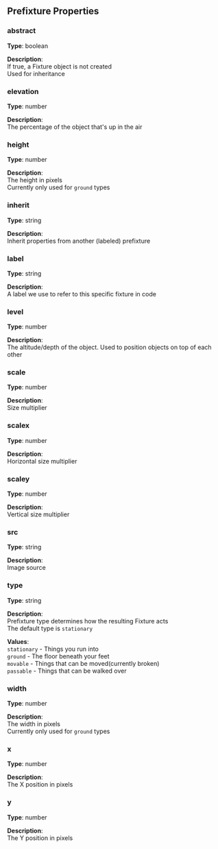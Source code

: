 ## Prefixture Properties

### abstract
**Type**: boolean  

**Description**:  
If true, a Fixture object is not created  
Used for inheritance

### elevation
**Type**: number

**Description**:  
The percentage of the object that's up in the air

### height
**Type**: number

**Description**:  
The height in pixels  
Currently only used for `ground` types

### inherit
**Type**: string

**Description**:  
Inherit properties from another (labeled) prefixture

### label
**Type**: string

**Description**:  
A label we use to refer to this specific fixture
in code

### level
**Type**: number

**Description**:  
The altitude/depth of the object. Used to position objects on top of each
other

### scale
**Type**: number

**Description**:  
Size multiplier

### scalex
**Type**: number

**Description**:  
Horizontal size multiplier

### scaley
**Type**: number

**Description**:  
Vertical size multiplier

### src
**Type**: string

**Description**:  
Image source

### type
**Type**: string

**Description**:  
Prefixture type determines how the resulting
Fixture acts  
The default type is `stationary`

**Values**:  
`stationary` - Things you run into  
`ground` - The floor beneath your feet  
`movable` - Things that can be moved(currently broken)  
`passable` - Things that can be walked over  


### width
**Type**: number

**Description**:  
The width in pixels  
Currently only used for `ground` types

### x
**Type**: number

**Description**:  
The X position in pixels

### y
**Type**: number

**Description**:  
The Y position in pixels

